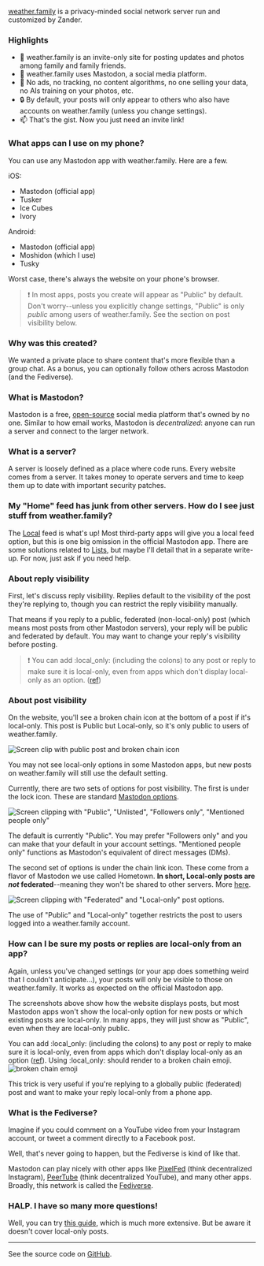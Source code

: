 [weather.family](https://weather.family) is a privacy-minded social network server run and customized by Zander.

### Highlights

- 💬 weather.family is an invite-only site for posting updates and photos among family and family friends.
- 🐘 weather.family uses Mastodon, a social media platform.
- 🚫 No ads, no tracking, no content algorithms, no one selling your data, no AIs training on your photos, etc.
- 🔒 By default, your posts will only appear to others who also have accounts on weather.family (unless you change settings).
- 📫 That's the gist. Now you just need an invite link!

### What apps can I use on my phone?

You can use any Mastodon app with weather.family. Here are a few.

iOS:
- Mastodon (official app)
- Tusker
- Ice Cubes
- Ivory

Android:
- Mastodon (official app)
- Moshidon (which I use)
- Tusky

Worst case, there's always the website on your phone's browser.

> ❗ In most apps, posts you create will appear as "Public" by default. Don't worry--unless you explicitly change settings, "Public" is only _public_ among users of weather.family. See the section on post visibility below.

### Why was this created?

We wanted a private place to share content that's more flexible than a group chat. As a bonus, you can optionally follow others across Mastodon (and the Fediverse).

### What is Mastodon?

Mastodon is a free, [open-source](https://opensource.com/resources/what-open-source) social media platform that's owned by no one. Similar to how email works, Mastodon is _decentralized_: anyone can run a server and connect to the larger network.

### What is a server?

A server is loosely defined as a place where code runs. Every website comes from a server. It takes money to operate servers and time to keep them up to date with important security patches.

### My "Home" feed has junk from other servers. How do I see just stuff from weather.family?

The [Local](https://weather.family/public/local) feed is what's up! Most third-party apps will give you a local feed option, but this is one big omission in the official Mastodon app. There are some solutions related to [Lists](https://fedi.tips/how-to-use-the-lists-feature-on-mastodon/), but maybe I'll detail that in a separate write-up. For now, just ask if you need help.

### About reply visibility

First, let's discuss reply visibility. Replies default to the visibility of the post they're replying to, though you can restrict the reply visibility manually.

That means if you reply to a public, federated (non-local-only) post (which means most posts from other Mastodon servers), your reply will be public and federated by default. You may want to change your reply's visibility before posting.

> ❗ You can add :local_only: (including the colons) to any post or reply to make sure it is local-only, even from apps which don't display local-only as an option.  ([ref](https://github.com/hometown-fork/hometown/wiki/Local-only-posting#the-local_only-emoji))

### About post visibility

On the website, you'll see a broken chain icon at the bottom of a post if it's local-only. This post is Public but Local-only, so it's only public to users of weather.family.

![Screen clip with public post and broken chain icon](/weather-family-guide/local-only-toot.png)

You may not see local-only options in some Mastodon apps, but new posts on weather.family will still use the default setting.

Currently, there are two sets of options for post visibility. The first is under the lock icon. These are standard [Mastodon options](https://docs.joinmastodon.org/user/posting/#privacy).

![Screen clipping with "Public", "Unlisted", "Followers only", "Mentioned people only"](/weather-family-guide/followers-only.png)

The default is currently "Public". You may prefer "Followers only" and you can make that your default in your account settings. "Mentioned people only" functions as Mastodon's equivalent of direct messages (DMs).

The second set of options is under the chain link icon. These come from a flavor of Mastodon we use called Hometown. **In short, Local-only posts are _not_ federated**--meaning they won't be shared to other servers. More [here](https://github.com/hometown-fork/hometown/wiki/Local-only-posting).

![Screen clipping with "Federated" and "Local-only" post options.](/weather-family-guide/local-only.png)

The use of "Public" and "Local-only" together restricts the post to users logged into a weather.family account.

### How can I be sure my posts or replies are local-only from an app?

Again, unless you've changed settings (or your app does something weird that I couldn't anticipate...), your posts will only be visible to those on weather.family. It works as expected on the official Mastodon app.

The screenshots above show how the website displays posts, but most Mastodon apps won't show the local-only option for new posts or which existing posts are local-only. In many apps, they will just show as "Public", even when they are local-only public.

You can add :local_only: (including the colons) to any post or reply to make sure it is local-only, even from apps which don't display local-only as an option ([ref](https://github.com/hometown-fork/hometown/wiki/Local-only-posting#the-local_only-emoji)). Using :local_only: should render to a broken chain emoji. ![broken chain emoji](/weather-family-guide/local-only-emoji.png)

This trick is very useful if you're replying to a globally public (federated) post and want to make your reply local-only from a phone app.

### What is the Fediverse?

Imagine if you could comment on a YouTube video from your Instagram account, or tweet a comment directly to a Facebook post.

Well, that's never going to happen, but the Fediverse is kind of like that.

Mastodon can play nicely with other apps like [PixelFed](https://pixelfed.org/) (think decentralized Instagram), [PeerTube](https://joinpeertube.org/) (think decentralized YouTube), and many other apps. Broadly, this network is called the [Fediverse](https://en.wikipedia.org/wiki/Fediverse).

### HALP. I have so many more questions!

Well, you can try [this guide](http://guidetomastodon.com), which is much more extensive. But be aware it doesn't cover local-only posts.

---
See the source code on [GitHub](https://github.com/steamwings/weather.family).
